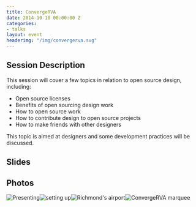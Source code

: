 ```yaml
---
title: ConvergeRVA
date: 2014-10-10 00:00:00 Z
categories:
- talks
layout: event
headerimg: "/img/convergerva.svg"
---
```


## Session Description

This session will cover a few topics in relation to open source design, including:

* Open source licenses
* Benefits of open sourcing design work
* How to open source work
* How to contribute design to open source projects
* How to make friends with other designers

This topic is aimed at designers and some development practices will be discussed.

## Slides

<div class="video-wrapper"><script async class="speakerdeck-embed" data-id="cc97bfb0fd45013028412ea85c7f8b0b" data-ratio="1.29456384323641" src="//speakerdeck.com/assets/embed.js"></script></div>

## Photos

<div class="image"><img src="https://farm9.staticflickr.com/8574/15991110566_759586fa0c_o_d.jpg" alt="Presenting"/><img src="https://farm8.staticflickr.com/7527/15829480618_24acbf144d_o_d.jpg" alt="setting up"/><img src="https://farm9.staticflickr.com/8623/16016199762_d08174b1d7_o_d.jpg" alt="Richmond's airport"/><img src="https://farm4.staticflickr.com/3789/10227718326_343926cf68_o_d.jpg" alt="ConvergeRVA marquee"/></div>
